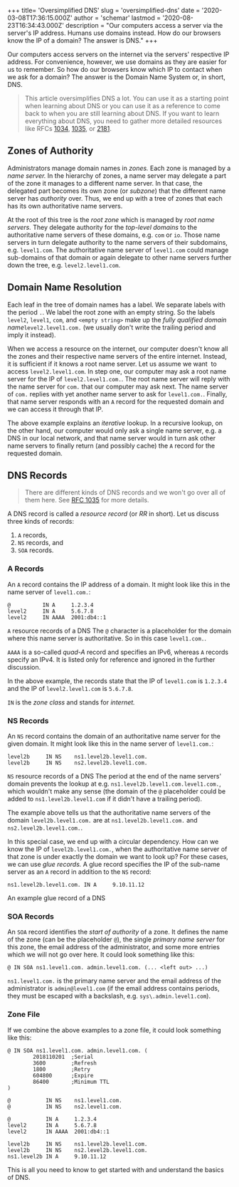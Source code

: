 +++
title= 'Oversimplified DNS'
slug = 'oversimplified-dns'
date = '2020-03-08T17:36:15.000Z'
author = 'schemar'
lastmod = '2020-08-23T16:34:43.000Z'
description = "Our computers access a server via the server's IP address. Humans use domains instead. How do our browsers know the IP of a domain? The answer is DNS."
+++

Our computers access servers on the internet via the servers' respective IP address. For convenience, however, we use domains as they are easier for us to remember. So how do our browsers know which IP to contact when we ask for a domain? The answer is the Domain Name System or, in short, DNS.

> This article oversimplifies DNS a lot. You can use it as a starting point when learning about DNS or you can use it as a reference to come back to when you are still learning about DNS. If you want to learn everything about DNS, you need to gather more detailed resources like RFCs [1034](https://tools.ietf.org/html/rfc1034), [1035](https://tools.ietf.org/html/rfc1035), or [2181](https://tools.ietf.org/html/rfc2181).

## Zones of Authority

Administrators manage domain names in _zones._ Each zone is managed by a _name server._ In the hierarchy of zones, a name server may delegate a part of the zone it manages to a different name server. In that case, the delegated part becomes its own zone (or _subzone_) that the different name server has _authority_ over. Thus, we end up with a tree of zones that each has its own authoritative name servers.

At the root of this tree is the _root zone_ which is managed by _root name servers._ They delegate authority for the _top-level domains_ to the authoritative name servers of these domains, e.g. `com` or `io`. Those name servers in turn delegate authority to the name servers of their subdomains, e.g. `level1.com`. The authoritative name server of `level1.com` could manage sub-domains of that domain or again delegate to other name servers further down the tree, e.g. `level2.level1.com`.

## Domain Name Resolution

Each leaf in the tree of domain names has a label. We separate labels with the period `.`. We label the root zone with an empty string. So the labels `level2`, `level1`, `com`, and `<empty string>` make up the _fully qualified domain name_`level2.level1.com.` (we usually don't write the trailing period and imply it instead).

When we access a resource on the internet, our computer doesn't know all the zones and their respective name servers of the entire internet. Instead, it is sufficient if it knows a root name server. Let us assume we want  to access `level2.level1.com`. In step one, our computer may ask a root name server for the IP of `level2.level1.com.`. The root name server will reply with the name server for `com.` that our computer may ask next. The name server of `com.` replies with yet another name server to ask for `level1.com.`. Finally, that name server responds with an `A` record for the requested domain and we can access it through that IP.

The above example explains an _iterative_ lookup. In a recursive lookup, on the other hand, our computer would only ask a single name server, e.g. a DNS in our local network, and that name server would in turn ask other name servers to finally return (and possibly cache) the `A` record for the requested domain.

## DNS Records

> There are different kinds of DNS records and we won't go over all of them here. See [RFC 1035](https://tools.ietf.org/html/rfc1035) for more details.

A DNS record is called a _resource record_ (or _RR_ in short). Let us discuss three kinds of records:

1. `A` records,
2. `NS` records, and
3. `SOA` records.

### A Records

An `A` record contains the IP address of a domain. It might look like this in the name server of `level1.com.`:

```dns
@          IN A     1.2.3.4
level2     IN A     5.6.7.8
level2     IN AAAA  2001:db4::1
```

`A` resource records of a DNS
The `@` character is a placeholder for the domain where this name server is authoritative. So in this case `level1.com.`.

`AAAA` is a so-called _quad-A_ record and specifies an IPv6, whereas `A` records specify an IPv4. It is listed only for reference and ignored in the further discussion.

In the above example, the records state that the IP of `level1.com` is `1.2.3.4` and the IP of `level2.level1.com` is `5.6.7.8`.

`IN` is the _zone class_ and stands for _internet._

### NS Records

An `NS` record contains the domain of an authoritative name server for the given domain. It might look like this in the name server of `level1.com.`:

```dns
level2b     IN NS    ns1.level2b.level1.com.
level2b     IN NS    ns2.level2b.level1.com.
```

`NS` resource records of a DNS
The period at the end of the name servers' domain prevents the lookup at e.g. `ns1.level2b.level1.com.level1.com.`, which wouldn't make any sense (the domain of the `@` placeholder could be added to `ns1.level2b.level1.com` if it didn't have a trailing period).

The example above tells us that the authoritative name servers of the domain `level2b.level1.com.` are at `ns1.level2b.level1.com.` and `ns2.level2b.level1.com.`.

In this special case, we end up with a circular dependency. How can we know the IP of `level2b.level1.com.`, when the authoritative name server of that zone is under exactly the domain we want to look up? For these cases, we can use _glue records._ A glue record specifies the IP of the sub-name server as an `A` record in addition to the `NS` record:

```dns
ns1.level2b.level1.com. IN A     9.10.11.12
```

An example glue record of a DNS

### SOA Records

An `SOA` record identifies the _start of authority_ of a zone. It defines the name of the zone (can be the placeholder `@`), the single _primary name server_ for this zone, the email address of the administrator, and some more entries which we will not go over here. It could look something like this:

```dns
@ IN SOA ns1.level1.com. admin.level1.com. (... <left out> ...)
```

`ns1.level1.com.` is the primary name server and the email address of the administrator is `admin@level1.com` (if the email address contains periods, they must be escaped with a backslash, e.g. `sys\.admin.level1.com`).

### Zone File

If we combine the above examples to a zone file, it could look something like this:

```dns
@ IN SOA ns1.level1.com. admin.level1.com. (
        2018110201  ;Serial
        3600        ;Refresh
        1800        ;Retry
        604800      ;Expire
        86400       ;Minimum TTL
)

@           IN NS    ns1.level1.com.
@           IN NS    ns2.level1.com.

@           IN A     1.2.3.4
level2      IN A     5.6.7.8
level2      IN AAAA  2001:db4::1

level2b     IN NS    ns1.level2b.level1.com.
level2b     IN NS    ns2.level2b.level1.com.
ns1.level2b IN A     9.10.11.12
```

This is all you need to know to get started with and understand the basics of DNS.
